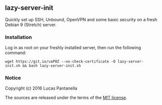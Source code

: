 ## lazy-server-init

Quickly set up SSH, Unbound, OpenVPN and some basic security on a fresh Debian 9 (Stretch) server.

### Installation

Log in as root on your freshly installed server, then run the following command:

`wget https://git.io/vaP0Z --no-check-certificate -O lazy-server-init.sh && bash lazy-server-init.sh`

### Notice

Copyright (c) 2016 Lucas Pantanella

The sources are released under the terms of the [MIT license](LICENSE).
